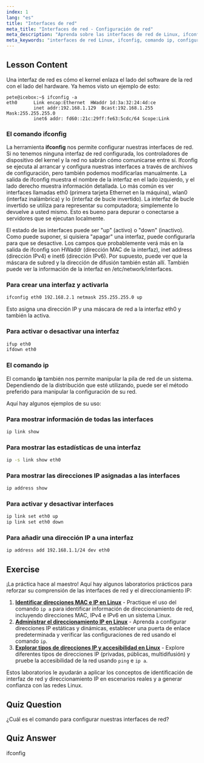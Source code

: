 ```yaml
---
index: 1
lang: "es"
title: "Interfaces de red"
meta_title: "Interfaces de red - Configuración de red"
meta_description: "Aprenda sobre las interfaces de red de Linux, ifconfig y los comandos ip. Comprenda cómo configurar y administrar la configuración de red. ¡Comience su viaje en redes Linux!"
meta_keywords: "interfaces de red Linux, ifconfig, comando ip, configuración de red, redes Linux, principiante, tutorial, guía"
---
```


## Lesson Content

Una interfaz de red es cómo el kernel enlaza el lado del software de la red con el lado del hardware. Ya hemos visto un ejemplo de esto:

```plaintext
pete@icebox:~$ ifconfig -a
eth0      Link encap:Ethernet  HWaddr 1d:3a:32:24:4d:ce
          inet addr:192.168.1.129  Bcast:192.168.1.255  Mask:255.255.255.0
          inet6 addr: fd60::21c:29ff:fe63:5cdc/64 Scope:Link
```

### El comando ifconfig

La herramienta **ifconfig** nos permite configurar nuestras interfaces de red. Si no tenemos ninguna interfaz de red configurada, los controladores de dispositivo del kernel y la red no sabrán cómo comunicarse entre sí. Ifconfig se ejecuta al arrancar y configura nuestras interfaces a través de archivos de configuración, pero también podemos modificarlas manualmente. La salida de ifconfig muestra el nombre de la interfaz en el lado izquierdo, y el lado derecho muestra información detallada. Lo más común es ver interfaces llamadas eth0 (primera tarjeta Ethernet en la máquina), wlan0 (interfaz inalámbrica) y lo (interfaz de bucle invertido). La interfaz de bucle invertido se utiliza para representar su computadora; simplemente lo devuelve a usted mismo. Esto es bueno para depurar o conectarse a servidores que se ejecutan localmente.

El estado de las interfaces puede ser "up" (activo) o "down" (inactivo). Como puede suponer, si quisiera "apagar" una interfaz, puede configurarla para que se desactive. Los campos que probablemente verá más en la salida de ifconfig son HWaddr (dirección MAC de la interfaz), inet address (dirección IPv4) e inet6 (dirección IPv6). Por supuesto, puede ver que la máscara de subred y la dirección de difusión también están allí. También puede ver la información de la interfaz en /etc/network/interfaces.

### Para crear una interfaz y activarla

```bash
ifconfig eth0 192.168.2.1 netmask 255.255.255.0 up
```

Esto asigna una dirección IP y una máscara de red a la interfaz eth0 y también la activa.

### Para activar o desactivar una interfaz

```bash
ifup eth0
ifdown eth0
```

### El comando ip

El comando **ip** también nos permite manipular la pila de red de un sistema. Dependiendo de la distribución que esté utilizando, puede ser el método preferido para manipular la configuración de su red.

Aquí hay algunos ejemplos de su uso:

### Para mostrar información de todas las interfaces

```bash
ip link show
```

### Para mostrar las estadísticas de una interfaz

```bash
ip -s link show eth0
```

### Para mostrar las direcciones IP asignadas a las interfaces

```bash
ip address show
```

### Para activar y desactivar interfaces

```bash
ip link set eth0 up
ip link set eth0 down
```

### Para añadir una dirección IP a una interfaz

```bash
ip address add 192.168.1.1/24 dev eth0
```

## Exercise

¡La práctica hace al maestro! Aquí hay algunos laboratorios prácticos para reforzar su comprensión de las interfaces de red y el direccionamiento IP:

1. **[Identificar direcciones MAC e IP en Linux](https://labex.io/es/labs/linux-identify-mac-and-ip-addresses-in-linux-592731)** - Practique el uso del comando `ip a` para identificar información de direccionamiento de red, incluyendo direcciones MAC, IPv4 e IPv6 en un sistema Linux.
2. **[Administrar el direccionamiento IP en Linux](https://labex.io/es/labs/linux-manage-ip-addressing-in-linux-592736)** - Aprenda a configurar direcciones IP estáticas y dinámicas, establecer una puerta de enlace predeterminada y verificar las configuraciones de red usando el comando `ip`.
3. **[Explorar tipos de direcciones IP y accesibilidad en Linux](https://labex.io/es/labs/linux-explore-ip-address-types-and-reachability-in-linux-592780)** - Explore diferentes tipos de direcciones IP (privadas, públicas, multidifusión) y pruebe la accesibilidad de la red usando `ping` e `ip a`.

Estos laboratorios le ayudarán a aplicar los conceptos de identificación de interfaz de red y direccionamiento IP en escenarios reales y a generar confianza con las redes Linux.

## Quiz Question

¿Cuál es el comando para configurar nuestras interfaces de red?

## Quiz Answer

ifconfig
